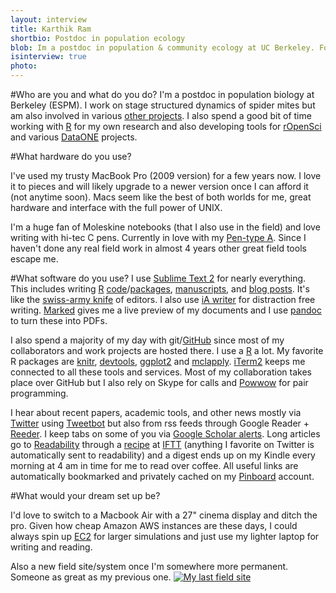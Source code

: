 ```yaml
---
layout: interview
title: Karthik Ram
shortbio: Postdoc in population ecology
blob: Im a postdoc in population & community ecology at UC Berkeley. Former field ecologist turned theoretical.
isinterview: true
photo: 
---
```


#Who are you and what do you do?
I'm a postdoc in population biology at Berkeley (ESPM). I work on stage structured dynamics of spider mites but am also involved in various [other projects](http://nature.berkeley.edu/~kram/projects/). I also spend a good bit of time working with [R](http://www.r-project.org/) for my own research and also developing tools for [rOpenSci](http://ropensci.org "Great R packages for ecology and evolution") and various [DataONE](http://dataone.org) projects.

#What hardware do you use?

I've used my trusty MacBook Pro (2009 version) for a few years now. I love it to pieces and will likely upgrade to a newer version once I can afford it (not anytime soon). Macs seem like the best of both worlds for me, great hardware and interface with the full power of UNIX.

I'm a huge fan of Moleskine notebooks (that I also use in the field) and love writing with hi-tec C pens. Currently in love with my [Pen-type A](http://shop.cwandt.com/products/pen-type-a). Since I haven't done any real field work in almost 4 years other great field tools escape me.

#What software do you use?
I use [Sublime Text 2](http://www.sublimetext.com/) for nearly everything. This includes writing [R](http://www.r-project.org/) [code](https://gist.github.com/4236720)/[packages](http://bit.ly/YtmJpL), [manuscripts](https://github.com/karthikram/smb_git), and [blog posts](http://inundata.org/). It's like the [swiss-army knife](http://timotheepoisot.fr/2013/01/22/selection-sublime-plugins/) of editors. I also use [iA writer](http://www.iawriter.com/) for distraction free writing. [Marked](http://markedapp.com/) gives me a live preview of my documents and I use [pandoc](http://johnmacfarlane.net/pandoc/) to turn these into PDFs.  

I also spend a majority of my day with git/[GitHub](https://github.com/) since most of my collaborators and work projects are hosted there.  I use a [R](http://www.r-project.org/) a lot. My favorite R packages are [knitr](http://yihui.name/knitr/), [devtools](http://www.rstudio.com/projects/devtools/), [ggplot2](http://ggplot2.org/) and [mclapply](http://stat.ethz.ch/R-manual/R-devel/library/parallel/html/mclapply.html "Allows me to easily parallelize simulations"). [iTerm2](http://www.iterm2.com/) keeps me connected to all these tools and services.
Most of my collaboration takes place over GitHub but I also rely on Skype for calls and [Powwow](http://powwow.cc/) for pair programming. 

I hear about recent papers, academic tools, and other news mostly via [Twitter](http://twitter.com/_inundata) using [Tweetbot](http://tapbots.com/software/tweetbot/mac/) but also from rss feeds through Google Reader + [Reeder](http://reederapp.com/). I keep tabs on some of you via [Google Scholar alerts](http://scholar.google.com/scholar_alerts?view_op=list_alerts&hl=en). Long articles go to [Readability](http://www.readability.com/) through a [recipe](https://ifttt.com/myrecipes/personal/2595379) at [IFTT](https://ifttt.com/wtf) (anything I favorite on Twitter is automatically sent to readability) and a digest ends up on my Kindle every morning at 4 am in time for me to read over coffee. All useful links are automatically bookmarked and privately cached on my [Pinboard](http://pinboard.in/ "Totally worth the price") account. 
  

#What would your dream set up be?

I'd love to switch to a Macbook Air with a 27" cinema display and ditch the pro. Given how cheap Amazon AWS instances are these days, I could always spin up [EC2](http://aws.amazon.com/ec2/) for larger simulations and just use my lighter laptop for writing and reading. 

Also a new field site/system once I'm somewhere more permanent. Someone as great as my previous one.
[![My last field site](http://farm9.staticflickr.com/8336/8414537051_6506643168.jpg)](http://www.flickr.com/photos/kdawg/8414537051/sizes/l/in/photostream/ "My last field site by Karthik Ram, on Flickr")

